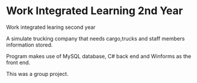 # Work Integrated Learning 2nd Year
 Work integrated learing second year
 
 A simulate trucking company that needs cargo,trucks and staff members information stored.
 
 Program makes use of MySQL database, C# back end and Winforms as the front end.
 
 This was a group project.
